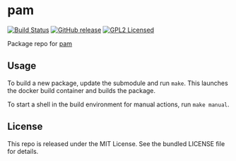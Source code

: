 pam
==========

[![Build Status](https://img.shields.io/circleci/project/amylum/pam/master.svg)](https://circleci.com/gh/amylum/pam)
[![GitHub release](https://img.shields.io/github/release/amylum/pam.svg)](https://github.com/amylum/pam/releases)
[![GPL2 Licensed](http://img.shields.io/badge/license-GPL2+-green.svg)](https://tldrlegal.com/license/gnu-general-public-license-v2)

Package repo for [pam](http://linux-pam.org/)

## Usage

To build a new package, update the submodule and run `make`. This launches the docker build container and builds the package.

To start a shell in the build environment for manual actions, run `make manual`.

## License

This repo is released under the MIT License. See the bundled LICENSE file for details.

